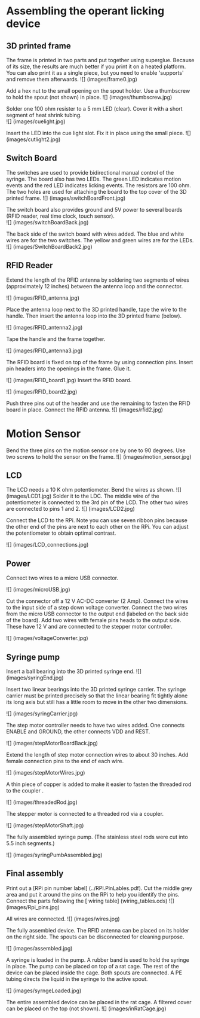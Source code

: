 # Assembling the operant licking device

## 3D printed frame
The frame is printed in two parts and put together using superglue. Because of its size, the results are much better if you print it on a heated platform. You can also print it as a single piece, but you need to enable 'supports' and remove them afterwards. 
![] (images/frame0.jpg)

Add a hex nut to the small opening on the spout holder. Use a thumbscrew to hold the spout (not shown) in place.
![] (images/thumbscrew.jpg)

Solder one 100 ohm resister to a 5 mm LED (clear). Cover it with a short segment of heat shrink tubing.  
![] (images/cuelight.jpg)

Insert the LED into the cue light slot. Fix it in place using the small piece.
![] (images/cutlight2.jpg)



## Switch Board
The switches are used to provide bidirectional manual control of the syringe. 
The board also has two LEDs. The green LED indicates motion events and the red LED indicates licking events. The resistors are 100 ohm. 
The two holes are used for attaching the board to the top cover of the 3D printed frame.
![] (images/switchBoardFront.jpg)

The switch board also provides ground and 5V power to several boards (RFID reader, real time clock, touch sensor).  
![] (images/switchBoardBack.jpg)

The back side of the switch board with wires added. The blue and white wires are for the two switches. The yellow and green wires are for the LEDs.
![] (images/SwitchBoardBack2.jpg)

## RFID Reader 

Extend the length of the RFID antenna by soldering two segments of wires (approximately 12 inches) between the antenna loop  and the connector. 

![] (images/RFID_antenna.jpg)

Place the antenna loop next to the 3D printed handle, tape the wire to the handle. Then insert the antenna loop into the 3D printed frame (below). 

![] (images/RFID_antenna2.jpg)

Tape the handle and the frame together.

![] (images/RFID_antenna3.jpg)

The RFID board is fixed on top of the frame by using connection pins. Insert pin headers into the openings in the frame. Glue it.

![] (images/RFID_board1.jpg)
Insert the RFID board.

![] (images/RFID_board2.jpg)

Push three pins out of the header and use the remaining to fasten the RFID board in place. Connect the RFID antenna.
![] (images/rfid2.jpg)

# Motion Sensor
Bend the three pins on the motion sensor one by one to 90 degrees. Use two screws to hold the sensor on the frame.
![] (images/motion_sensor.jpg)

## LCD
The LCD needs a 10 K ohm potentiometer. Bend the wires as shown. 
![] (images/LCD1.jpg)
Solder it to the LDC. The middle wire of the potentiometer is connected to the 3rd pin of the LCD.  The other two wires are connected to pins 1 and 2. 
![] (images/LCD2.jpg)

Connect the LCD to the RPi. Note you can use seven ribbon pins because the other end of the pins are next to each other on the RPi. You can adjust the potentiometer to obtain optimal contrast.   

![] (images/LCD_connections.jpg)


## Power

Connect two wires to a micro USB connector.

![] (images/microUSB.jpg)

Cut the connector off a 12 V AC-DC converter (2 Amp). Connect the wires to the input side of a step down voltage converter. Connect the two wires from the micro USB connector to the output end (labeled on the back side of the board). Add two wires with female pins heads to the output side. These have 12 V and are connected to the stepper motor controller.  

![] (images/voltageConverter.jpg)

## Syringe pump

Insert a ball bearing into the 3D printed syringe end. 
![] (images/syringEnd.jpg)

Insert two linear bearings into the 3D printed syringe carrier. The syringe carrier must be printed precisely so that the linear bearing fit tightly alone its long axis but still has a little room to move in the other two dimensions. 

![] (images/syringCarrier.jpg)

The step motor controller needs to have two wires added. One connects ENABLE and GROUND, the other connects VDD and REST. 

![] (images/stepMotorBoardBack.jpg)

Extend the length of step motor connection wires to about 30 inches. Add female connection pins to the end of each wire. 

![] (images/stepMotorWires.jpg)

A thin piece of copper is added to make it easier to fasten the threaded rod to the coupler .

![] (images/threadedRod.jpg)

The stepper motor is connected to a threaded rod via a coupler. 

![] (images/stepMotorShaft.jpg)

The fully assembled syringe pump.  (The stainless steel rods were cut into 5.5 inch segments.)

![] (images/syringPumbAssembled.jpg)


## Final assembly

Print out a [RPi pin number label] (../RPI.PinLables.pdf). Cut the middle grey area and put it around the pins on the RPi to help you identify the pins. Connect the parts following  the [ wiring table]  (wiring_tables.ods)
![] (images/Rpi_pins.jpg)

All wires are connected.
![] (images/wires.jpg)

The fully assembled device. The RFID antenna can be  placed on its holder on the right side.  The spouts can be disconnected for cleaning purpose.   

![] (images/assembled.jpg)

A syringe is loaded in the pump. A rubber band is used to hold the syringe in place.  The pump can be placed on top of a rat cage.  The rest of the device can be placed inside the cage. Both spouts are connected. A PE tubing directs the liquid in the syringe to the active spout. 

![] (images/syrngeLoaded.jpg)

The entire assembled device can be placed in the rat cage. A filtered cover  can be placed on the top (not shown). 
![] (images/inRatCage.jpg)

